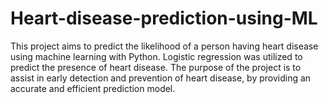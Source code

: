 # Heart-disease-prediction-using-ML
 This project aims to predict the likelihood of a person having heart disease using machine learning with Python. Logistic regression was utilized to predict the presence of heart disease. The purpose of the project is to assist in early detection and prevention of heart disease, by providing an accurate and efficient prediction model.
